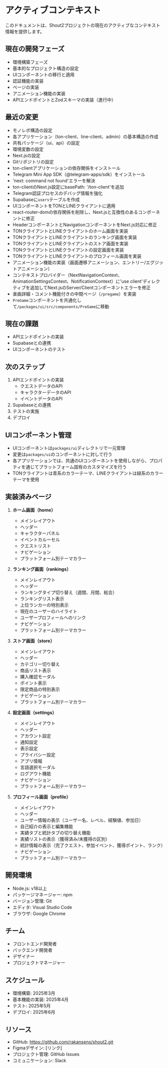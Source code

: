 # アクティブコンテキスト

このドキュメントは、Shout2プロジェクトの現在のアクティブなコンテキスト情報を提供します。

## 現在の開発フェーズ

- 環境構築フェーズ
- 基本的なプロジェクト構造の設定
- UIコンポーネントの移行と適用
- 認証機能の実装
- ページの実装
- アニメーション機能の実装
- APIエンドポイントとZodスキーマの実装（進行中）

## 最近の変更

- モノレポ構造の設定
- 各アプリケーション（ton-client、line-client、admin）の基本構造の作成
- 共有パッケージ（ui、api）の設定
- 環境変数の設定
- Next.jsの設定
- Gitリポジトリの設定
- ton-clientアプリケーションの依存関係をインストール
- Telegram Mini App SDK（@telegram-apps/sdk）をインストール
- 'next: command not found'エラーを解決
- ton-clientのNext.js設定にbasePath: '/ton-client'を追加
- Telegram認証プロセスのデバッグ情報を強化
- Supabaseに`users`テーブルを作成
- UIコンポーネントをTONとLINEクライアントに適用
- react-router-domの依存関係を削除し、Next.jsと互換性のあるコンポーネントに修正
- HeaderコンポーネントとNavigationコンポーネントをNext.js対応に修正
- TONクライアントとLINEクライアントのホーム画面を実装
- TONクライアントとLINEクライアントのランキング画面を実装
- TONクライアントとLINEクライアントのストア画面を実装
- TONクライアントとLINEクライアントの設定画面を実装
- TONクライアントとLINEクライアントのプロフィール画面を実装
- アニメーション機能の実装（画面遷移アニメーション、エントリー/エグジットアニメーション）
- コンテキストプロバイダー（NextNavigationContext、AnimationSettingsContext、NotificationContext）に'use client'ディレクティブを追加してNext.jsのServer/Clientコンポーネントエラーを修正
- 楽曲詳細・コメント機能付きの中間ページ（`/pregame`）を実装
- `PreGame`コンポーネントを共通化して`/packages/ui/src/components/PreGame`に移動

## 現在の課題

- APIエンドポイントの実装
- Supabaseとの連携
- UIコンポーネントのテスト

## 次のステップ

1. APIエンドポイントの実装
   - クエストデータのAPI
   - キャラクターデータのAPI
   - イベントデータのAPI
2. Supabaseとの連携
3. テストの実施
4. デプロイ

## UIコンポーネント管理

- UIコンポーネントは`packages/ui`ディレクトリで一元管理
- 変更は`packages/ui`のコンポーネントに対して行う
- 各アプリケーションでは、共通のUIコンポーネントを使用しながら、プロパティを通じてプラットフォーム固有のカスタマイズを行う
- TONクライアントは青系のカラーテーマ、LINEクライアントは緑系のカラーテーマを使用

## 実装済みページ

1. **ホーム画面（home）**
   - メインレイアウト
   - ヘッダー
   - キャラクターパネル
   - イベントカルーセル
   - クエストリスト
   - ナビゲーション
   - プラットフォーム別テーマカラー

2. **ランキング画面（rankings）**
   - メインレイアウト
   - ヘッダー
   - ランキングタイプ切り替え（週間、月間、総合）
   - ランキングリスト表示
   - 上位ランカーの特別表示
   - 現在のユーザーのハイライト
   - ユーザープロフィールへのリンク
   - ナビゲーション
   - プラットフォーム別テーマカラー

3. **ストア画面（store）**
   - メインレイアウト
   - ヘッダー
   - カテゴリー切り替え
   - 商品リスト表示
   - 購入確認モーダル
   - ポイント表示
   - 限定商品の特別表示
   - ナビゲーション
   - プラットフォーム別テーマカラー

4. **設定画面（settings）**
   - メインレイアウト
   - ヘッダー
   - アカウント設定
   - 通知設定
   - 表示設定
   - プライバシー設定
   - アプリ情報
   - 言語選択モーダル
   - ログアウト機能
   - ナビゲーション
   - プラットフォーム別テーマカラー

5. **プロフィール画面（profile）**
   - メインレイアウト
   - ヘッダー
   - ユーザー情報の表示（ユーザー名、レベル、経験値、参加日）
   - 自己紹介の表示と編集機能
   - 実績タブと統計タブの切り替え機能
   - 実績リストの表示（獲得済み/未獲得の区別）
   - 統計情報の表示（完了クエスト、参加イベント、獲得ポイント、ランク）
   - ナビゲーション
   - プラットフォーム別テーマカラー

## 開発環境

- Node.js: v18以上
- パッケージマネージャー: npm
- バージョン管理: Git
- エディタ: Visual Studio Code
- ブラウザ: Google Chrome

## チーム

- フロントエンド開発者
- バックエンド開発者
- デザイナー
- プロジェクトマネージャー

## スケジュール

- 環境構築: 2025年3月
- 基本機能の実装: 2025年4月
- テスト: 2025年5月
- デプロイ: 2025年6月

## リソース

- GitHub: https://github.com/rakansens/shout2.git
- Figmaデザイン: [リンク]
- プロジェクト管理: GitHub Issues
- コミュニケーション: Slack
